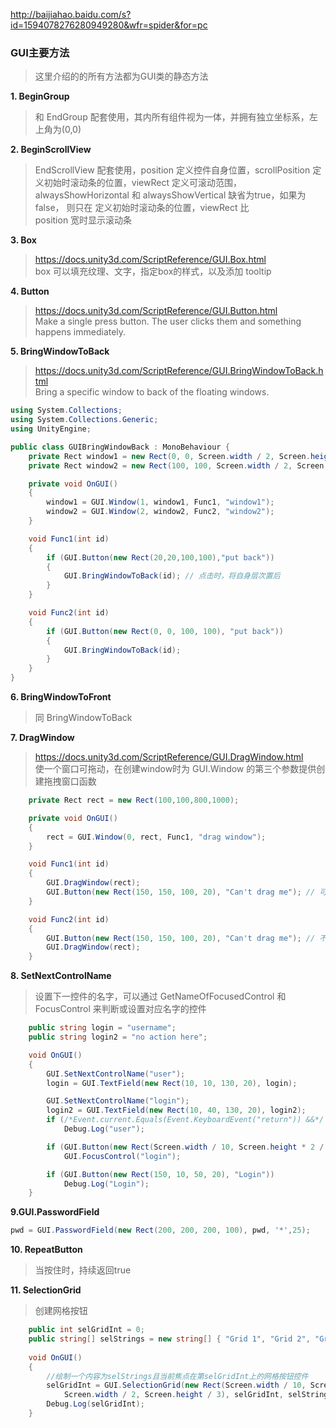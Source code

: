 http://baijiahao.baidu.com/s?id=1594078276280949280&wfr=spider&for=pc

### GUI主要方法

> 这里介绍的的所有方法都为GUI类的静态方法

**1. BeginGroup**
> 和 EndGroup 配套使用，其内所有组件视为一体，并拥有独立坐标系，左上角为(0,0)   

**2. BeginScrollView**
> EndScrollView 配套使用，position 定义控件自身位置，scrollPosition 定义初始时滚动条的位置，viewRect 定义可滚动范围，  
> alwaysShowHorizontal 和 alwaysShowVertical 缺省为true，如果为false， 则只在 定义初始时滚动条的位置，viewRect 比   
> position 宽时显示滚动条

**3. Box**
> https://docs.unity3d.com/ScriptReference/GUI.Box.html  
> box 可以填充纹理、文字，指定box的样式，以及添加 tooltip  

**4. Button**
> https://docs.unity3d.com/ScriptReference/GUI.Button.html  
> Make a single press button. The user clicks them and something happens immediately.  


**5. BringWindowToBack**
> https://docs.unity3d.com/ScriptReference/GUI.BringWindowToBack.html  
> Bring a specific window to back of the floating windows.  


~~~c#
using System.Collections;
using System.Collections.Generic;
using UnityEngine;

public class GUIBringWindowBack : MonoBehaviour {
    private Rect window1 = new Rect(0, 0, Screen.width / 2, Screen.height / 2);
    private Rect window2 = new Rect(100, 100, Screen.width / 2, Screen.height / 2);

    private void OnGUI()
    {
        window1 = GUI.Window(1, window1, Func1, "window1");
        window2 = GUI.Window(2, window2, Func2, "window2");
    }

    void Func1(int id)
    {
        if (GUI.Button(new Rect(20,20,100,100),"put back"))
        {
            GUI.BringWindowToBack(id); // 点击时，将自身层次置后
        }
    }

    void Func2(int id)
    {
        if (GUI.Button(new Rect(0, 0, 100, 100), "put back"))
        {
            GUI.BringWindowToBack(id);
        }
    }
}
~~~


**6. BringWindowToFront**
> 同 BringWindowToBack 

**7. DragWindow**
> https://docs.unity3d.com/ScriptReference/GUI.DragWindow.html  
> 使一个窗口可拖动，在创建window时为 GUI.Window 的第三个参数提供创建拖拽窗口函数 
```c#
    private Rect rect = new Rect(100,100,800,1000);

    private void OnGUI()
    {
        rect = GUI.Window(0, rect, Func1, "drag window");
    }

    void Func1(int id)
    {
        GUI.DragWindow(rect);
        GUI.Button(new Rect(150, 150, 100, 20), "Can't drag me"); // 可以拖动button
    }

    void Func2(int id)
    {
        GUI.Button(new Rect(150, 150, 100, 20), "Can't drag me"); // 不可以拖动button
        GUI.DragWindow(rect);
    }
```


**8. SetNextControlName**
> 设置下一控件的名字，可以通过 GetNameOfFocusedControl 和 FocusControl 来判断或设置对应名字的控件
~~~c#
    public string login = "username";
    public string login2 = "no action here";

    void OnGUI()
    {
        GUI.SetNextControlName("user");
        login = GUI.TextField(new Rect(10, 10, 130, 20), login);

        GUI.SetNextControlName("login");
        login2 = GUI.TextField(new Rect(10, 40, 130, 20), login2);
        if (/*Event.current.Equals(Event.KeyboardEvent("return")) &&*/ GUI.GetNameOfFocusedControl() == "user")
            Debug.Log("user");

        if (GUI.Button(new Rect(Screen.width / 10, Screen.height * 2 / 5, Screen.width / 6, Screen.height / 10), "Move Focus"))
            GUI.FocusControl("login");

        if (GUI.Button(new Rect(150, 10, 50, 20), "Login"))
            Debug.Log("Login");
    }
~~~


**9.GUI.PasswordField**
```c#
pwd = GUI.PasswordField(new Rect(200, 200, 200, 100), pwd, '*',25);
```

**10. RepeatButton**
> 当按住时，持续返回true

**11. SelectionGrid**
> 创建网格按钮
```c#
    public int selGridInt = 0;                                                              //声明一个初始值为0的整型变量selGridInt
    public string[] selStrings = new string[] { "Grid 1", "Grid 2", "Grid 3", "Grid 4" };   //声明一个具有内容的字符型数组
    
    void OnGUI()                                                    
    {
        //绘制一个内容为selStrings且当前焦点在第selGridInt上的网格按钮控件
        selGridInt = GUI.SelectionGrid(new Rect(Screen.width / 10, Screen.height / 10,
            Screen.width / 2, Screen.height / 3), selGridInt, selStrings, 12);
        Debug.Log(selGridInt);
    }
```
